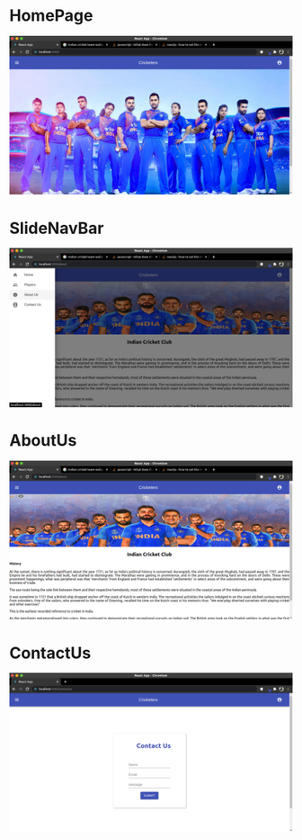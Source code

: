 # HomePage
![alt text](https://github.com/shaikh-israr/simple-blogs/blob/master/screenshot/index.png)

# SlideNavBar
![alt text](https://github.com/shaikh-israr/simple-blogs/blob/master/screenshot/nav.png)

# AboutUs
![alt text](https://github.com/shaikh-israr/simple-blogs/blob/master/screenshot/about.png)

# ContactUs
![alt text](https://github.com/shaikh-israr/simple-blogs/blob/master/screenshot/contact.png)
